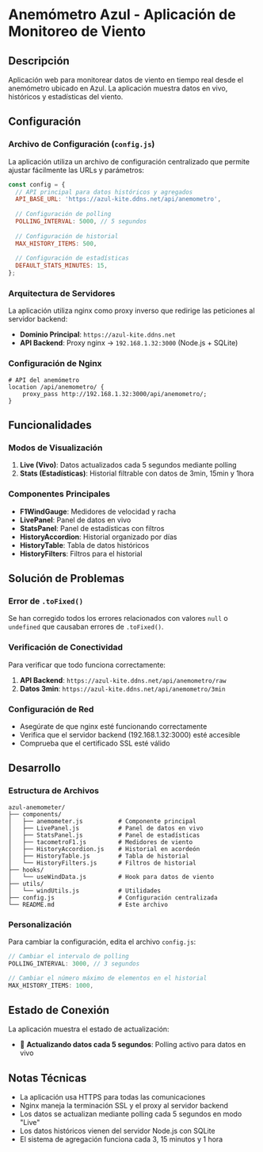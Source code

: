 # Anemómetro Azul - Aplicación de Monitoreo de Viento

## Descripción
Aplicación web para monitorear datos de viento en tiempo real desde el anemómetro ubicado en Azul. La aplicación muestra datos en vivo, históricos y estadísticas del viento.

## Configuración

### Archivo de Configuración (`config.js`)
La aplicación utiliza un archivo de configuración centralizado que permite ajustar fácilmente las URLs y parámetros:

```javascript
const config = {
  // API principal para datos históricos y agregados
  API_BASE_URL: 'https://azul-kite.ddns.net/api/anemometro',
  
  // Configuración de polling
  POLLING_INTERVAL: 5000, // 5 segundos
  
  // Configuración de historial
  MAX_HISTORY_ITEMS: 500,
  
  // Configuración de estadísticas
  DEFAULT_STATS_MINUTES: 15,
};
```

### Arquitectura de Servidores
La aplicación utiliza nginx como proxy inverso que redirige las peticiones al servidor backend:

- **Dominio Principal**: `https://azul-kite.ddns.net`
- **API Backend**: Proxy nginx → `192.168.1.32:3000` (Node.js + SQLite)

### Configuración de Nginx
```nginx
# API del anemómetro
location /api/anemometro/ {
    proxy_pass http://192.168.1.32:3000/api/anemometro/;
}
```

## Funcionalidades

### Modos de Visualización
1. **Live (Vivo)**: Datos actualizados cada 5 segundos mediante polling
2. **Stats (Estadísticas)**: Historial filtrable con datos de 3min, 15min y 1hora

### Componentes Principales
- **F1WindGauge**: Medidores de velocidad y racha
- **LivePanel**: Panel de datos en vivo
- **StatsPanel**: Panel de estadísticas con filtros
- **HistoryAccordion**: Historial organizado por días
- **HistoryTable**: Tabla de datos históricos
- **HistoryFilters**: Filtros para el historial

## Solución de Problemas

### Error de `.toFixed()`
Se han corregido todos los errores relacionados con valores `null` o `undefined` que causaban errores de `.toFixed()`.

### Verificación de Conectividad
Para verificar que todo funciona correctamente:

1. **API Backend**: `https://azul-kite.ddns.net/api/anemometro/raw`
2. **Datos 3min**: `https://azul-kite.ddns.net/api/anemometro/3min`

### Configuración de Red
- Asegúrate de que nginx esté funcionando correctamente
- Verifica que el servidor backend (192.168.1.32:3000) esté accesible
- Comprueba que el certificado SSL esté válido

## Desarrollo

### Estructura de Archivos
```
azul-anemometer/
├── components/
│   ├── anemometer.js          # Componente principal
│   ├── LivePanel.js           # Panel de datos en vivo
│   ├── StatsPanel.js          # Panel de estadísticas
│   ├── tacometroF1.js         # Medidores de viento
│   ├── HistoryAccordion.js    # Historial en acordeón
│   ├── HistoryTable.js        # Tabla de historial
│   └── HistoryFilters.js      # Filtros de historial
├── hooks/
│   └── useWindData.js         # Hook para datos de viento
├── utils/
│   └── windUtils.js           # Utilidades
├── config.js                  # Configuración centralizada
└── README.md                  # Este archivo
```

### Personalización
Para cambiar la configuración, edita el archivo `config.js`:

```javascript
// Cambiar el intervalo de polling
POLLING_INTERVAL: 3000, // 3 segundos

// Cambiar el número máximo de elementos en el historial
MAX_HISTORY_ITEMS: 1000,
```

## Estado de Conexión
La aplicación muestra el estado de actualización:
- 🔄 **Actualizando datos cada 5 segundos**: Polling activo para datos en vivo

## Notas Técnicas
- La aplicación usa HTTPS para todas las comunicaciones
- Nginx maneja la terminación SSL y el proxy al servidor backend
- Los datos se actualizan mediante polling cada 5 segundos en modo "Live"
- Los datos históricos vienen del servidor Node.js con SQLite
- El sistema de agregación funciona cada 3, 15 minutos y 1 hora 